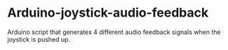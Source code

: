 # Arduino-joystick-audio-feedback
Arduino script that generates 4 different audio feedback signals when the joystick is pushed up. 
